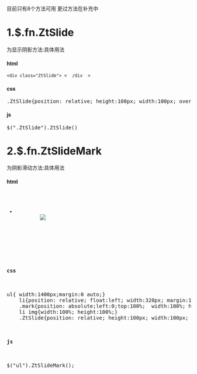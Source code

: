 目前只有8个方法可用 更过方法在补充中
<div>
<h1>1.$.fn.ZtSlide</h1>
<p>为显示阴影方法:具体用法</p>
<h4>html</h4>
<code><<span>div class="ZtSlide"</span>> < <span> /div </span> > </code>
<h4>css</h4>
<pre>.ZtSlide{position: relative; height:100px; width:100px; overflow: hidden;background:#f12}</pre> 
<h4>js</h4>
<pre>$(".ZtSlide").ZtSlide()</pre> 
</div>

<div>
<h1>2.$.fn.ZtSlideMark</h1>
<p>为阴影滑动方法:具体用法</p>
<h4>html</h4>
<pre>
<ul>
	<li>
		<img src="poster.jpg">
		<div class="mark"></div>
	</li>
</ul>
<pre>
<h4>css</h4>
<pre>ul{ width:1400px;margin:0 auto;}
	li{position: relative; float:left; width:320px; margin:15px; height:180px; list-style: none;overflow: hidden;}
	.mark{position: absolute;left:0;top:100%;  width:100%; height:100%; background-color:rgba(0,0,0,0.5);}
	li img{width:100%; height:100%;}
	.ZtSlide{position: relative; height:100px; width:100px; overflow: hidden;background:#f12}</pre> 
<h4>js</h4>
<pre>$("ul").ZtSlideMark();</pre> 
</div>

